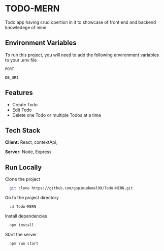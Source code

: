 
# TODO-MERN

Todo app having crud opertion in it to showcase of front end and backend knowledege of mine


## Environment Variables

To run this project, you will need to add the following environment variables to your .env file

`PORT`

`DB_URI`


## Features

- Create Todo
- Edit Todo
- Delete one Todo or multiple Todos at a time 


## Tech Stack

**Client:** React, contextApi,

**Server:** Node, Express


## Run Locally

Clone the project

```bash
  git clone https://github.com/gopimudumal99/Todo-MERN.git
```

Go to the project directory

```bash
  cd Todo-MERN
```

Install dependencies

```bash
  npm install
```

Start the server

```bash
  npm run start
```

